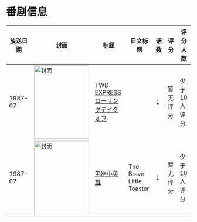 # 番剧信息

|放送日期|封面|标题|日文标题|话数|评分|评分人数|
|---|---|---|---|---|---|---|
|1987-07|<img src="//lain.bgm.tv/pic/cover/c/b3/d9/110815_56H4Q.jpg" alt="封面" style="width:150px;height:200px;object-fit:cover;">|[TWD EXPRESS ローリングテイクオフ](https://bangumi.tv/subject/110815)||1|暂无评分|少于10人评分|
|1987-07|<img src="//lain.bgm.tv/pic/cover/c/ef/bd/112334_NvxJ2.jpg" alt="封面" style="width:150px;height:200px;object-fit:cover;">|[电器小英雄](https://bangumi.tv/subject/112334)|The Brave Little Toaster|1|暂无评分|少于10人评分|
